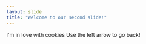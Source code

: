 ```yaml
---
layout: slide
title: "Welcome to our second slide!"
---
```

I'm in love with cookies
Use the left arrow to go back!
